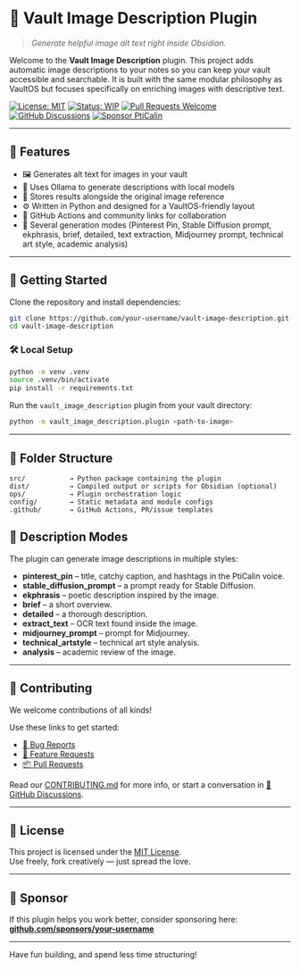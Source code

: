 # 🔌 Vault Image Description Plugin

> _Generate helpful image alt text right inside Obsidian._

Welcome to the **Vault Image Description** plugin. This project adds automatic
image descriptions to your notes so you can keep your vault accessible and
searchable. It is built with the same modular philosophy as VaultOS but focuses
specifically on enriching images with descriptive text.

[![License: MIT](https://img.shields.io/badge/License-MIT-green.svg)](LICENSE)
[![Status: WIP](https://img.shields.io/badge/status-WIP-yellow.svg)](WIP)
[![Pull Requests Welcome](https://img.shields.io/badge/PRs-welcome-brightgreen.svg)](./.github/PULL_REQUEST_TEMPLATE.md)
[![GitHub Discussions](https://img.shields.io/badge/💬-Discussions-blueviolet?logo=github)](https://github.com/your-username/vault-image-description/discussions)
[![Sponsor PtiCalin](https://img.shields.io/badge/Sponsor-💖-f06292.svg?logo=githubsponsors)](https://github.com/sponsors/your-username)

---

## 🧰 Features

- 🖼️ Generates alt text for images in your vault
- 🤖 Uses Ollama to generate descriptions with local models
- 📑 Stores results alongside the original image reference
- ⚙️ Written in Python and designed for a VaultOS-friendly layout
- 💬 GitHub Actions and community links for collaboration
- 🔄 Several generation modes (Pinterest Pin, Stable Diffusion prompt, ekphrasis, brief, detailed, text extraction, Midjourney prompt, technical art style, academic analysis)

---

## 🚀 Getting Started

Clone the repository and install dependencies:

```bash
git clone https://github.com/your-username/vault-image-description.git
cd vault-image-description
```

### 🛠 Local Setup

```bash
python -m venv .venv
source .venv/bin/activate
pip install -r requirements.txt
```

Run the `vault_image_description` plugin from your vault directory:

```bash
python -m vault_image_description.plugin <path-to-image>
```

---

## 🧱 Folder Structure

```plaintext
src/           → Python package containing the plugin
dist/          → Compiled output or scripts for Obsidian (optional)
ops/           → Plugin orchestration logic
config/        → Static metadata and module configs
.github/       → GitHub Actions, PR/issue templates
```

## 🎨 Description Modes

The plugin can generate image descriptions in multiple styles:

- **pinterest_pin** – title, catchy caption, and hashtags in the PtiCalin voice.
- **stable_diffusion_prompt** – a prompt ready for Stable Diffusion.
- **ekphrasis** – poetic description inspired by the image.
- **brief** – a short overview.
- **detailed** – a thorough description.
- **extract_text** – OCR text found inside the image.
- **midjourney_prompt** – prompt for Midjourney.
- **technical_artstyle** – technical art style analysis.
- **analysis** – academic review of the image.

---

## 🤝 Contributing

We welcome contributions of all kinds!

Use these links to get started:

- [🐛 Bug Reports](./.github/ISSUE_TEMPLATE/bug_report.md)
- [🌟 Feature Requests](./.github/ISSUE_TEMPLATE/feature_request.md)
- [📦 Pull Requests](./.github/PULL_REQUEST_TEMPLATE.md)

Read our [CONTRIBUTING.md](CONTRIBUTING.md) for more info, or start a conversation in [💬 GitHub Discussions](https://github.com/your-username/vault-image-description/discussions).

---

## 📜 License

This project is licensed under the [MIT License](LICENSE).  
Use freely, fork creatively — just spread the love.

---

## 💌 Sponsor

If this plugin helps you work better, consider sponsoring here:
[**github.com/sponsors/your-username**](https://github.com/sponsors/your-username)

---

Have fun building, and spend less time structuring!
